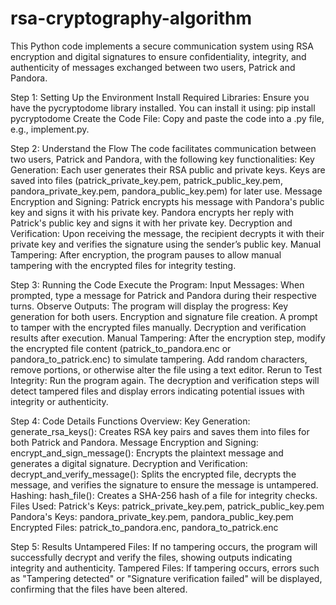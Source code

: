 # rsa-cryptography-algorithm
This Python code implements a secure communication system using RSA encryption and digital signatures to ensure confidentiality, integrity, and authenticity of messages exchanged between two users, Patrick and Pandora.

Step 1: Setting Up the Environment
    Install Required Libraries: 
        Ensure you have the pycryptodome library installed.
        You can install it using:  pip install pycryptodome 
    Create the Code File:
        Copy and paste the code into a .py file, e.g., implement.py.

Step 2: Understand the Flow
    The code facilitates communication between two users, Patrick and Pandora, with the following key functionalities:
        Key Generation:
            Each user generates their RSA public and private keys.
            Keys are saved into files (patrick_private_key.pem, patrick_public_key.pem, pandora_private_key.pem, pandora_public_key.pem) for later use.
        Message Encryption and Signing:
            Patrick encrypts his message with Pandora's public key and signs it with his private key.
            Pandora encrypts her reply with Patrick's public key and signs it with her private key.
        Decryption and Verification:
            Upon receiving the message, the recipient decrypts it with their private key and verifies the signature using the sender’s public key.
        Manual Tampering:
            After encryption, the program pauses to allow manual tampering with the encrypted files for integrity testing.

Step 3: Running the Code
    Execute the Program:
        Input Messages:
            When prompted, type a message for Patrick and Pandora during their respective turns.
        Observe Outputs:
            The program will display the progress:
                Key generation for both users.
                Encryption and signature file creation.
                A prompt to tamper with the encrypted files manually.
                Decryption and verification results after execution.
        Manual Tampering:
            After the encryption step, modify the encrypted file content (patrick_to_pandora.enc or pandora_to_patrick.enc) to simulate tampering.
            Add random characters, remove portions, or otherwise alter the file using a text editor.
        Rerun to Test Integrity:
            Run the program again.
            The decryption and verification steps will detect tampered files and display errors indicating potential issues with integrity or authenticity.

Step 4: Code Details
    Functions Overview:
        Key Generation:
            generate_rsa_keys(): Creates RSA key pairs and saves them into files for both Patrick and Pandora.
        Message Encryption and Signing:
            encrypt_and_sign_message(): Encrypts the plaintext message and generates a digital signature.
        Decryption and Verification:
            decrypt_and_verify_message(): Splits the encrypted file, decrypts the message, and verifies the signature to ensure the message is untampered.
        Hashing:
            hash_file(): Creates a SHA-256 hash of a file for integrity checks.
            Files Used:
            Patrick's Keys:
            patrick_private_key.pem, patrick_public_key.pem
            Pandora's Keys:
            pandora_private_key.pem, pandora_public_key.pem
            Encrypted Files:
            patrick_to_pandora.enc, pandora_to_patrick.enc

Step 5: Results
    Untampered Files:
        If no tampering occurs, the program will successfully decrypt and verify the files, showing outputs indicating integrity and authenticity.
    Tampered Files:
        If tampering occurs, errors such as "Tampering detected" or "Signature verification failed" will be displayed, confirming that the files have been altered.
